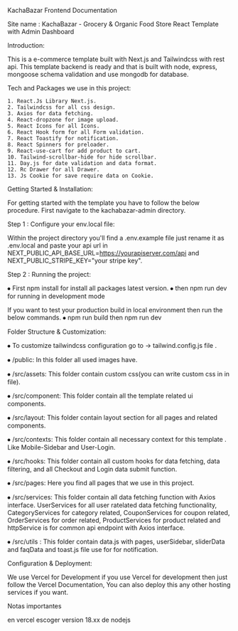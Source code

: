 KachaBazar Frontend Documentation


Site name : KachaBazar - Grocery & Organic Food Store React Template with Admin Dashboard


Introduction:

This is a e-commerce template built with Next.js and Tailwindcss with rest api. This template backend is ready and that is built 
with  node, express, mongoose schema validation and use mongodb for  database.






Tech and Packages we use in this project:

    1. React.Js Library Next.js.
    2. Tailwindcss for all css design.
    3. Axios for data fetching.
    4. React-dropzone for image upload.
    5. React Icons for all Icons.
    6. React Hook form for all Form validation.
    7. React Toastify for notification.
    8. React Spinners for preloader.
    9. React-use-cart for add product to cart.
    10. Tailwind-scrollbar-hide for hide scrollbar.
    11. Day.js for date validation and data format.
    12. Rc Drawer for all Drawer.
    13. Js Cookie for save require data on Cookie.






Getting Started & Installation:

For getting started with the template you have to follow the below procedure. First navigate to the kachabazar-admin directory.

Step 1 : Configure your env.local file:

Within the project directory you'll find a .env.example file just rename it as .env.local and paste your api url in NEXT_PUBLIC_API_BASE_URL=https://yourapiserver.com/api and NEXT_PUBLIC_STRIPE_KEY="your stripe key".


Step 2 : Running the project:

⦁	First npm install for install all packages latest version.
⦁	then npm run dev for running in development mode

If you want to test your production build in local environment then run the below commands.
⦁	npm run build then npm run dev





Folder Structure & Customization:

⦁   To customize tailwindcss configuration go to -> tailwind.config.js file .

⦁   /public: In this folder all used images have.

⦁   /src/assets: This folder contain custom css(you can write custom css in in file).

⦁   /src/component: This folder contain all the template related ui components.

⦁   /src/layout: This folder contain layout section for all pages and related components.

⦁   /src/contexts: This folder contain all necessary context for this template . Like Mobile-Sidebar and User-Login.

⦁   /src/hooks: This folder contain all custom hooks for data fetching, data filtering, and all Checkout and Login data submit function.

⦁   /src/pages: Here you find all pages that we use in this project.

⦁   /src/services: This folder contain all data fetching function with Axios interface. UserServices for all user ratelated data fetching 
    functionality, CategoryServices for category related, CouponServices for coupon related, OrderServices for order related, ProductServices for product related and httpService is for common api endpoint with Axios interface.

⦁   /src/utils : This folder contain data.js with pages, userSidebar, sliderData and faqData and  toast.js file use for for notification.






Configuration & Deployment:

We use Vercel for Development if you use Vercel for development then just follow the Vercel Documentation, You can also deploy this any other hosting services if you want.



Notas importantes

en vercel escoger version 18.xx de nodejs